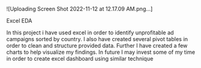 ![Uploading Screen Shot 2022-11-12 at 12.17.09 AM.png…]

Excel EDA

In this project i have used excel in order to identify unprofitable ad campaigns sorted by country. I also have created several pivot tables in order to clean and structure provided data. Further I have created a few charts to help visualize my findings. In future I may invest some of my time in order to create excel dashboard using similar technique
